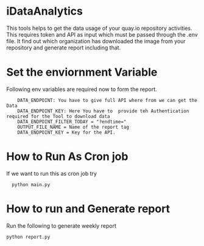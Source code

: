 # iDataAnalytics
This tools helps to get the data usage of your quay.io repository activities.
This requires token and API as input which must be passed through the .env file.
It find out which organization has downloaded the image from your repository and generate report including that.

# Set the enviornment Variable 
  Following env variables are required now to form the report.
  ```
      DATA_ENDPOINT: You have to give full API where from we can get the Data
      DATA_ENDPOINT_KEY: Here You have to  provide teh Authentication required for the Tool to download data
      DATA_ENDPOINT_FILTER_TODAY = "?endtime="
      OUTPUT_FILE_NAME = Name of the report tag
      DATA_ENDPOINT_KEY = Key for the API.
  ```


# How to Run As Cron job
  If we want to run this as cron job try 
  ```	
	python main.py
  ```

# How to run and Generate report
  Run the following to generate weekly report 
  ```
  python report.py  
  ```
